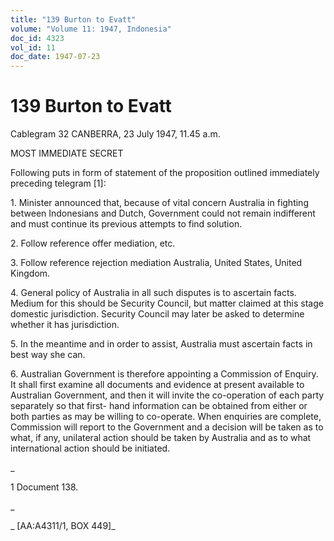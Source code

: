 ```yaml
---
title: "139 Burton to Evatt"
volume: "Volume 11: 1947, Indonesia"
doc_id: 4323
vol_id: 11
doc_date: 1947-07-23
---
```


# 139 Burton to Evatt

Cablegram 32 CANBERRA, 23 July 1947, 11.45 a.m.

MOST IMMEDIATE SECRET

Following puts in form of statement of the proposition outlined immediately preceding telegram [1]:

1\. Minister announced that, because of vital concern Australia in fighting between Indonesians and Dutch, Government could not remain indifferent and must continue its previous attempts to find solution.

2\. Follow reference offer mediation, etc.

3\. Follow reference rejection mediation Australia, United States, United Kingdom.

4\. General policy of Australia in all such disputes is to ascertain facts. Medium for this should be Security Council, but matter claimed at this stage domestic jurisdiction. Security Council may later be asked to determine whether it has jurisdiction.

5\. In the meantime and in order to assist, Australia must ascertain facts in best way she can.

6\. Australian Government is therefore appointing a Commission of Enquiry. It shall first examine all documents and evidence at present available to Australian Government, and then it will invite the co-operation of each party separately so that first- hand information can be obtained from either or both parties as may be willing to co-operate. When enquiries are complete, Commission will report to the Government and a decision will be taken as to what, if any, unilateral action should be taken by Australia and as to what international action should be initiated.

_

1 Document 138.

_

_ [AA:A4311/1, BOX 449]_
